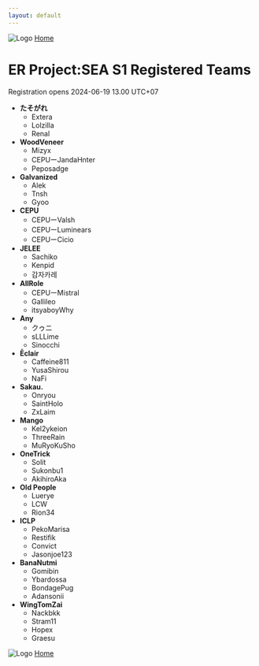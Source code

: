 ```yaml
---
layout: default
---
```


![Logo](https://kanziebub.github.io/ProjectSEA/assets/images/bullet_rev.png)
[Home](https://kanziebub.github.io/ProjectSEA/)

# **ER Project:SEA S1 Registered Teams**
Registration opens 2024-06-19 13.00 UTC+07

- **たそがれ**
  - Extera
  - Lolzilla
  - Renal
- **WoodVeneer**
  - Mizyx
  - CEPUーJandaHnter
  - Peposadge
- **Galvanized**
  - Alek
  - Tnsh
  - Gyoo
- **CEPU**
  - CEPUーValsh
  - CEPUーLuminears
  - CEPUーCicio
- **JELEE**
  - Sachiko
  - Kenpid
  - 감자카레
- **AllRole**
  - CEPUーMistral
  - Gallileo
  - itsyaboyWhy
- **Any**
  - クゥニ
  - sLLLime
  - Sinocchi
- **Ēclair**
  - Caffeine811
  - YusaShirou
  - NaFi
- **Sakau.**
  - Onryou
  - SaintHolo
  - ZxLaim
- **Mango**
  - Kel2ykeion
  - ThreeRain
  - MuRyoKuSho
- **OneTrick**
  - Solit
  - Sukonbu1
  - AkihiroAka
- **Old People**
  - Luerye
  - LCW
  - Rion34
- **ICLP**
  - PekoMarisa
  - Restifik
  - Convict
  - Jasonjoe123
- **BanaNutmi**
  - Gomibin
  - Ybardossa
  - BondagePug
  - Adansonii
- **WingTomZai**
  - Nackbkk
  - Stram11
  - Hopex
  - Graesu

![Logo](https://kanziebub.github.io/ProjectSEA/assets/images/bullet_rev.png)
[Home](https://kanziebub.github.io/ProjectSEA/)
